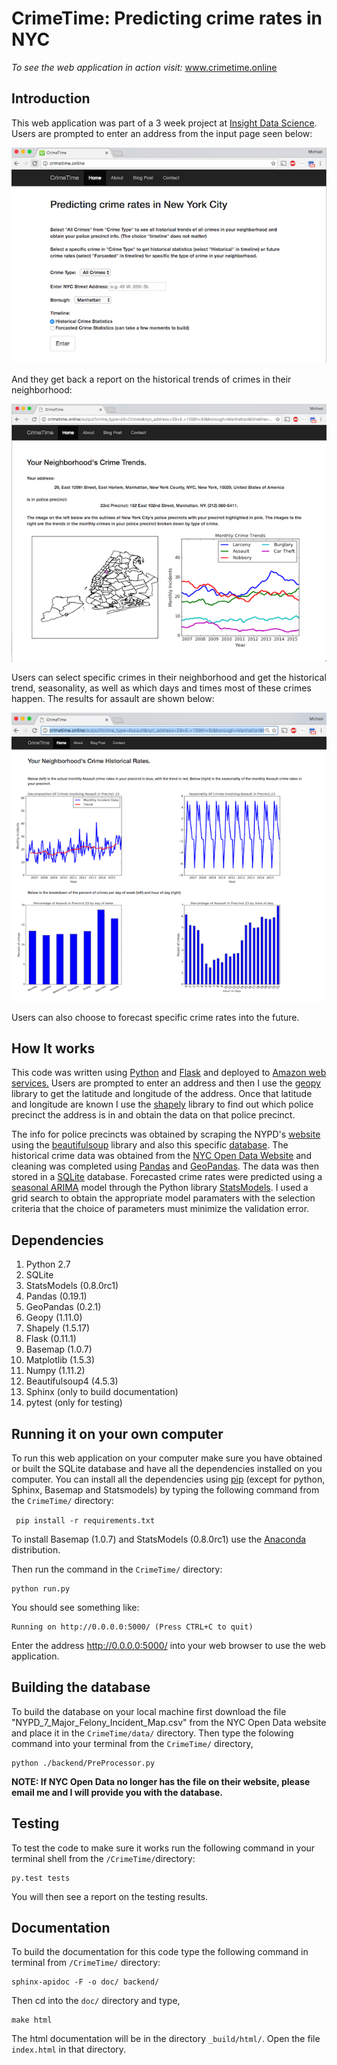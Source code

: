 # CrimeTime: Predicting crime rates in NYC


*To see the web application in action visit:* <a href="http://crimetime.online"> www.crimetime.online</a>

## Introduction 

This web application was part of a 3 week project at <a href="http://insightdatascience.com/">Insight Data Science</a>.
Users are prompted to enter an address from the input page seen below:
	

![Input Page](./doc/input.png)


And they get back a report on the historical trends of crimes in their neighborhood:

	
![All Crime Info](./doc/Historical.png)

Users can select specific crimes in their neighborhood and get the historical trend, seasonality, as well as which days and times most of these crimes happen.  The results for assault are shown below:

	
![Specific Crime Info](./doc/Dashboard.png)

Users can also choose to forecast specific crime rates into the future.


## How It works

This code was written using <a href="https://www.python.org/"> Python</a> and <a href="http://flask.pocoo.org/"> Flask</a>
and deployed to <a href="https://aws.amazon.com/"> Amazon web services.</a> Users are prompted to enter an address and then I use the <a href="https://pypi.python.org/pypi/geopy">geopy</a> library to get
the latitude and longitude of the address.  Once that latitude and longitude are known I 
use the <a href="https://pypi.python.org/pypi/Shapely">shapely</a> library to find out which police 
precinct the address is in and obtain the data on that police precinct.

The info for police precincts was obtained by scraping the NYPD's 
<a href="http://www.nyc.gov/html/nypd/html/home/precincts.shtml"> website </a> using the
<a href="https://pypi.python.org/pypi/beautifulsoup4"> beautifulsoup</a> library and 
also this specific
 <a href="https://nycopendata.socrata.com/Public-Safety/Police-Precincts/78dh-3ptz/data">database</a>. The historical crime data was obtained from the <a href="https://nycopendata.socrata.com/">NYC Open Data Website</a> 
and cleaning was completed using <a href="http://pandas.pydata.org/">Pandas</a> and
<a href="http://geopandas.org/">GeoPandas</a>. The data was then stored in a 
<a href="https://sqlite.org/">SQLite</a> database. Forecasted crime rates were predicted using a 
<a href="http://www.statsmodels.org/dev/generated/statsmodels.tsa.statespace.sarimax.SARIMAX.html">seasonal ARIMA</a>
model through the Python library <a href="http://statsmodels.sourceforge.net/"> StatsModels</a>. 
I used a grid search to obtain the appropriate model paramaters with the selection criteria that the choice of parameters must minimize the validation error.


## Dependencies

1. Python 2.7
2. SQLite
3. StatsModels (0.8.0rc1)
4. Pandas (0.19.1)
5. GeoPandas (0.2.1)
6. Geopy (1.11.0)
7. Shapely (1.5.17)
8. Flask (0.11.1)
9. Basemap (1.0.7)
10. Matplotlib (1.5.3)
11. Numpy (1.11.2)
12. Beautifulsoup4 (4.5.3)
13. Sphinx (only to build documentation)
14. pytest (only for testing)

## Running it on your own computer

To run this web application on your computer make sure you have obtained or built the SQLite
database and have all the dependencies installed on you computer.  You can install all the 
dependencies using <a href="https://pip.pypa.io/en/stable/">pip</a> (except for python, Sphinx, Basemap and Statsmodels) by typing the following command from the 
<code>CrimeTime/</code> directory:

<code> pip install -r requirements.txt</code>

To install Basemap (1.0.7) and StatsModels (0.8.0rc1) use the <a href="https://www.continuum.io/anaconda-overview">Anaconda</a> distribution.


Then run the command in the <code>CrimeTime/</code> directory:

	python run.py	

You should see something like:

	Running on http://0.0.0.0:5000/ (Press CTRL+C to quit)	

Enter the address http://0.0.0.0:5000/ into your web browser to use the web application.


## Building the database

To build the database on your local machine first download the file "NYPD_7_Major_Felony_Incident_Map.csv" from the NYC Open Data website and
place it in the <code>CrimeTime/data/</code> directory. Then type
the folowing command into your terminal from the <code>CrimeTime/</code> directory,

	python ./backend/PreProcessor.py	


**NOTE: If NYC Open Data no longer has the file on their website, please email me and I will provide you with the database.**


## Testing

To test the code to make sure it works run the following command in your terminal shell from the <code>/CrimeTime/</code>directory:

	py.test tests	

You will then see a report on the testing results.

## Documentation
To build the documentation for this code type the following command in terminal from <code>/CrimeTime/</code> directory:

	sphinx-apidoc -F -o doc/ backend/
Then cd into the <code>doc/</code> directory and type,

	make html

The html documentation will be in the directory <code>_build/html/</code>.  Open the file <code>index.html</code> in that directory.


